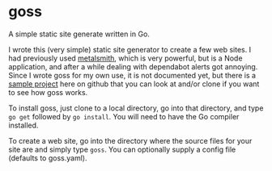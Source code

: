 # goss

A simple static site generate written in Go.

I wrote this (very simple) static site generator to create a few web sites.  I had previously used [metalsmith](https://metalsmith.io), which is
very powerful, but is a Node application, and after a while dealing with dependabot alerts got annoying.  Since I wrote goss for my own use, it is
not documented yet, but there is a [sample project](https://github.com/brothertoad/uulists) here on github that you can look at and/or clone if you
want to see how goss works.

To install goss, just clone to a local directory, go into that directory, and type `go get` followed by `go install`.  You will need to have the Go
compiler installed.

To create a web site, go into the directory where the source files for your site are and simply type `goss`.  You can optionally supply a config file
(defaults to goss.yaml).
